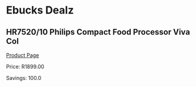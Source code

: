 
# Ebucks Dealz
## HR7520/10 Philips Compact Food Processor Viva Col
[Product Page](https://www.ebucks.com/web/shop/productSelected.do?prodId=1165770265&catId=704987863)

Price: R1899.00

Savings: 100.0


	